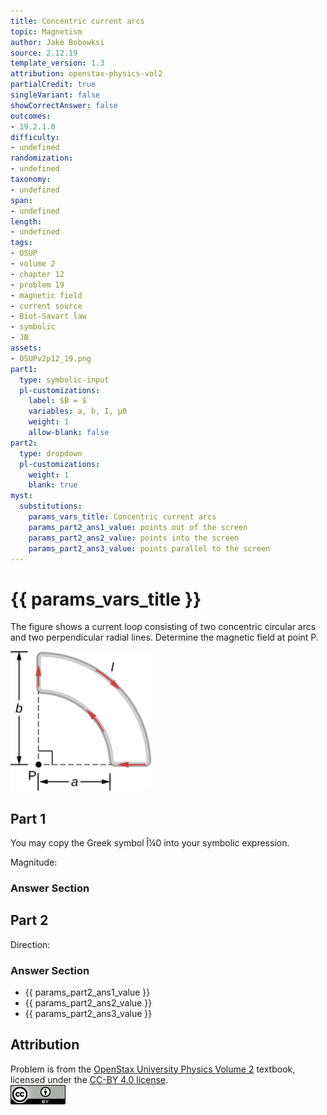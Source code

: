 ```yaml
---
title: Concentric current arcs
topic: Magnetism
author: Jake Bobowksi
source: 2.12.19
template_version: 1.3
attribution: openstax-physics-vol2
partialCredit: true
singleVariant: false
showCorrectAnswer: false
outcomes:
- 19.2.1.0
difficulty:
- undefined
randomization:
- undefined
taxonomy:
- undefined
span:
- undefined
length:
- undefined
tags:
- OSUP
- volume 2
- chapter 12
- problem 19
- magnetic field
- current source
- Biot-Savart law
- symbolic
- JB
assets:
- OSUPv2p12_19.png
part1:
  type: symbolic-input
  pl-customizations:
    label: $B = $
    variables: a, b, I, μ0
    weight: 1
    allow-blank: false
part2:
  type: dropdown
  pl-customizations:
    weight: 1
    blank: true
myst:
  substitutions:
    params_vars_title: Concentric current arcs
    params_part2_ans1_value: points out of the screen
    params_part2_ans2_value: points into the screen
    params_part2_ans3_value: points parallel to the screen
---
```

# {{ params_vars_title }}
The figure shows a current loop consisting of two concentric circular arcs and two perpendicular radial lines.
Determine the magnetic field at point P.

<img src="OSUPv2p12_19.png" width=225 alt="Circular arcs of current">

## Part 1

You may copy the Greek symbol Î¼0 into your symbolic expression.

Magnitude:

### Answer Section

## Part 2

Direction:

### Answer Section

- {{ params_part2_ans1_value }}
- {{ params_part2_ans2_value }}
- {{ params_part2_ans3_value }}

## Attribution

Problem is from the [OpenStax University Physics Volume 2](https://openstax.org/details/books/university-physics-volume-2) textbook, licensed under the [CC-BY 4.0 license](https://creativecommons.org/licenses/by/4.0/).<br>![Image representing the Creative Commons 4.0 BY license.](https://raw.githubusercontent.com/firasm/bits/master/by.png)